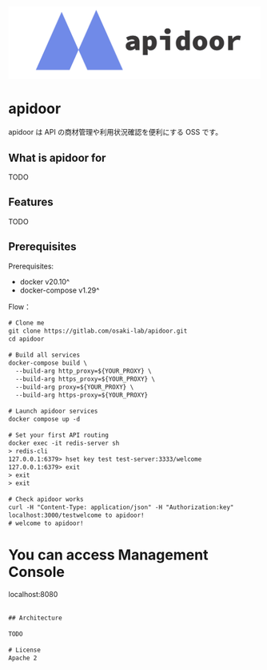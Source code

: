 ![logo](docs/apidoor_logo.png)

# apidoor

apidoor は API の商材管理や利用状況確認を便利にする OSS です。

## What is apidoor for

TODO

## Features

TODO

## Prerequisites

Prerequisites:

- docker v20.10^
- docker-compose v1.29^

Flow：

```
# Clone me
git clone https://gitlab.com/osaki-lab/apidoor.git
cd apidoor

# Build all services
docker-compose build \
  --build-arg http_proxy=${YOUR_PROXY} \
  --build-arg https_proxy=${YOUR_PROXY} \
  --build-arg proxy=${YOUR_PROXY} \
  --build-arg https-proxy=${YOUR_PROXY}

# Launch apidoor services
docker compose up -d

# Set your first API routing
docker exec -it redis-server sh
> redis-cli
127.0.0.1:6379> hset key test test-server:3333/welcome
127.0.0.1:6379> exit
> exit
> exit

# Check apidoor works
curl -H "Content-Type: application/json" -H "Authorization:key" localhost:3000/testwelcome to apidoor!
# welcome to apidoor!
```

# You can access Management Console
localhost:8080
```

## Architecture

TODO

# License
Apache 2
